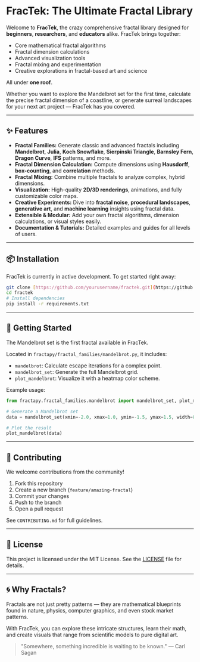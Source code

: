 # FracTek: The Ultimate Fractal Library

Welcome to **FracTek**, the crazy comprehensive fractal library designed for **beginners**, **researchers**, and **educators** alike.
FracTek brings together:

* Core mathematical fractal algorithms
* Fractal dimension calculations
* Advanced visualization tools
* Fractal mixing and experimentation
* Creative explorations in fractal-based art and science

All under **one roof**.

Whether you want to explore the Mandelbrot set for the first time, calculate the precise fractal dimension of a coastline, or generate surreal landscapes for your next art project — FracTek has you covered.

---

## ✨ Features

* **Fractal Families:**
    Generate classic and advanced fractals including **Mandelbrot**, **Julia**, **Koch Snowflake**, **Sierpinski Triangle**, **Barnsley Fern**, **Dragon Curve**, **IFS** patterns, and more.
* **Fractal Dimension Calculation:**
    Compute dimensions using **Hausdorff**, **box-counting**, and **correlation** methods.
* **Fractal Mixing:**
    Combine multiple fractals to analyze complex, hybrid dimensions.
* **Visualization:**
    High-quality **2D/3D renderings**, animations, and fully customizable color maps.
* **Creative Experiments:**
    Dive into **fractal noise**, **procedural landscapes**, **generative art**, and **machine learning** insights using fractal data.
* **Extensible & Modular:**
    Add your own fractal algorithms, dimension calculations, or visual styles easily.
* **Documentation & Tutorials:**
    Detailed examples and guides for all levels of users.

---

## 📦 Installation

FracTek is currently in active development. To get started right away:

```bash
git clone [https://github.com/yourusername/fractek.git](https://github.com/yourusername/fractek.git)
cd fractek
# Install dependencies
pip install -r requirements.txt
```

---

## 🚀 Getting Started

The Mandelbrot set is the first fractal available in FracTek.

Located in `fractapy/fractal_families/mandelbrot.py`, it includes:

* `mandelbrot`: Calculate escape iterations for a complex point.
* `mandelbrot_set`: Generate the full Mandelbrot grid.
* `plot_mandelbrot`: Visualize it with a heatmap color scheme.

Example usage:

```python
from fractapy.fractal_families.mandelbrot import mandelbrot_set, plot_mandelbrot

# Generate a Mandelbrot set
data = mandelbrot_set(xmin=-2.0, xmax=1.0, ymin=-1.5, ymax=1.5, width=800, height=800, max_iter=200)

# Plot the result
plot_mandelbrot(data)
```

---

## 🤝 Contributing

We welcome contributions from the community!

1.  Fork this repository
2.  Create a new branch (`feature/amazing-fractal`)
3.  Commit your changes
4.  Push to the branch
5.  Open a pull request

See `CONTRIBUTING.md` for full guidelines.

---

## 📄 License

This project is licensed under the MIT License. See the [LICENSE](LICENSE) file for details.

---

## 🌀 Why Fractals?

Fractals are not just pretty patterns — they are mathematical blueprints found in nature, physics, computer graphics, and even stock market patterns.

With FracTek, you can explore these intricate structures, learn their math, and create visuals that range from scientific models to pure digital art.

> "Somewhere, something incredible is waiting to be known." — Carl Sagan
